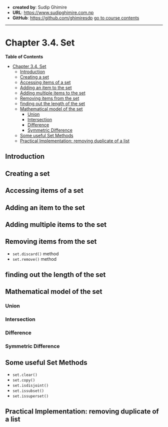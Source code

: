 - **created by**: Sudip Ghimire
- **URL**: https://www.sudipghimire.com.np
- **GitHub**: https://github.com/ghimiresdp
[go to course contents](https://github.com/ghimiresdp/python-level1/)
-----------------------

# Chapter 3.4. Set

**Table of Contents**
- [Chapter 3.4. Set](#chapter-34-set)
    - [Introduction](#introduction)
    - [Creating a set](#creating-a-set)
    - [Accessing items of a set](#accessing-items-of-a-set)
    - [Adding an item to the set](#adding-an-item-to-the-set)
    - [Adding multiple items to the set](#adding-multiple-items-to-the-set)
    - [Removing items from the set](#removing-items-from-the-set)
    - [finding out the length of the set](#finding-out-the-length-of-the-set)
    - [Mathematical model of the set](#mathematical-model-of-the-set)
        - [Union](#union)
        - [Intersection](#intersection)
        - [Difference](#difference)
        - [Symmetric Difference](#symmetric-difference)
    - [Some useful Set Methods](#some-useful-set-methods)
    - [Practical Implementation: removing duplicate of a list](#practical-implementation-removing-duplicate-of-a-list)


## Introduction


## Creating a set

## Accessing items of a set

## Adding an item to the set

## Adding multiple items to the set

## Removing items from the set

- `set.discard()` method
- `set.remove()` method

## finding out the length of the set

## Mathematical model of the set

### Union

### Intersection

### Difference

### Symmetric Difference

## Some useful Set Methods

- `set.clear()`
- `set.copy()`
- `set.isdisjoint()`
- `set.issubset()`
- `set.issuperset()`

## Practical Implementation: removing duplicate of a list
